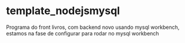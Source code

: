 # template_nodejsmysql
Programa do front livros, com backend novo usando mysql workbench, estamos na fase de configurar para rodar no mysql workbench
